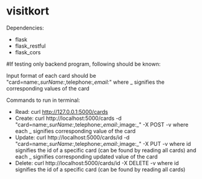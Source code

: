 # visitkort
Dependencies:
- flask
- flask_restful
- flask_cors

#If testing only backend program, following should be known:

Input format of each card should be "card=name:_,surName:_,telephone:_,email:_" where _ signifies the corresponding values of the card

Commands to run in terminal:
- Read: curl http://127.0.0.1:5000/cards
- Create: curl http://localhost:5000/cards -d "card=name:_,surName:_,telephone:_,email:_,image:_" -X POST -v where each _ signifies corresponding value of the card
- Update: curl http://localhost:5000/cards/id -d "card=name:_,surName:_,telephone:_,email:_,image:_" -X PUT -v where id signifies the id of a specific card (can be found by reading all cards) and each _ signifies corresponding updated value of the card
- Delete: curl http://localhost:5000/cards/id -X DELETE -v where id signifies the id of a specific card (can be found by reading all cards)
